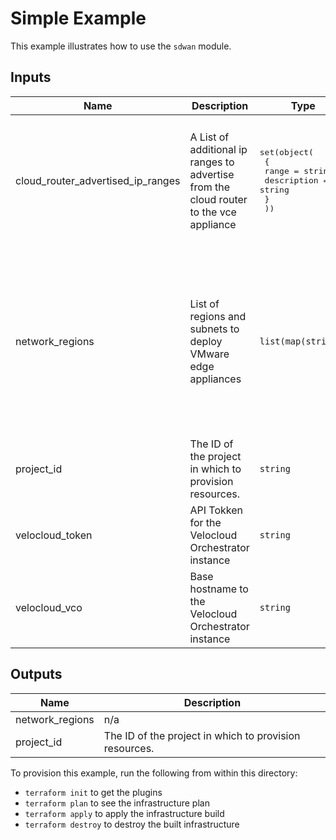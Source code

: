 # Simple Example

This example illustrates how to use the `sdwan` module.

<!-- BEGINNING OF PRE-COMMIT-TERRAFORM DOCS HOOK -->
## Inputs

| Name | Description | Type | Default | Required |
|------|-------------|------|---------|:--------:|
| cloud\_router\_advertised\_ip\_ranges | A List of additional ip ranges to advertise from the cloud router to the vce appliance | <pre>set(object(<br>    {<br>      range       = string<br>      description = string<br>    }<br>  ))</pre> | <pre>[<br>  {<br>    "description": "10.128 route",<br>    "range": "10.128.0.0/24"<br>  },<br>  {<br>    "description": "",<br>    "range": "10.254.0.0/16"<br>  }<br>]</pre> | no |
| network\_regions | List of regions and subnets to deploy VMware edge appliances | `list(map(string))` | <pre>[<br>  {<br>    "inet_subnet": "192.168.20.0/24",<br>    "lan_subnet": "10.0.10.0/24",<br>    "mgmt_subnet": "192.168.10.0/24",<br>    "name": "us-central1"<br>  },<br>  {<br>    "inet_subnet": "192.168.21.0/24",<br>    "lan_subnet": "10.0.11.0/24",<br>    "mgmt_subnet": "192.168.11.0/24",<br>    "name": "us-west2"<br>  }<br>]</pre> | no |
| project\_id | The ID of the project in which to provision resources. | `string` | n/a | yes |
| velocloud\_token | API Tokken for the Velocloud Orchestrator instance | `string` | n/a | yes |
| velocloud\_vco | Base hostname to the Velocloud Orchestrator instance | `string` | n/a | yes |

## Outputs

| Name | Description |
|------|-------------|
| network\_regions | n/a |
| project\_id | The ID of the project in which to provision resources. |

<!-- END OF PRE-COMMIT-TERRAFORM DOCS HOOK -->

To provision this example, run the following from within this directory:
- `terraform init` to get the plugins
- `terraform plan` to see the infrastructure plan
- `terraform apply` to apply the infrastructure build
- `terraform destroy` to destroy the built infrastructure
